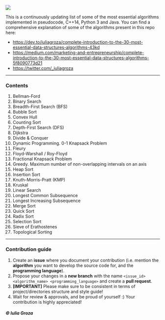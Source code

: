 <img src="logo.png"/>

This is a continuously updating list of some of the most essential algorithms implemented in pseudocode, C++14, Python 3 and Java. You can find a comprehensive explanation of some of the algorithms present in this repo here: <br>
* https://dev.to/iuliagroza/complete-introduction-to-the-30-most-essential-data-structures-algorithms-43kd
* https://medium.com/marketing-and-entrepreneurship/complete-introduction-to-the-30-most-essential-data-structures-algorithms-5f8090773d21
* https://twitter.com/_iuliagroza

-----

### Contents
1. Bellman-Ford
2. Binary Search
3. Breadth-First Search (BFS)
4. Bubble Sort
5. Convex Hull
6. Counting Sort
7. Depth-First Search (DFS)
8. Dijkstra
9. Divide & Conquer
10. Dynamic Programming. 0-1 Knapsack Problem
11. Fleury
12. Floyd-Warshall / Roy-Floyd
13. Fractional Knapsack Problem
14. Greedy. Maximum number of non-overlapping intervals on an axis
15. Heap Sort
16. Insertion Sort
17. Knuth-Morris-Pratt (KMP)
18. Kruskal
19. Linear Search
20. Longest Common Subsequence
21. Longest Increasing Subsequence
22. Merge Sort
23. Quick Sort
24. Radix Sort
25. Selection Sort
26. Sieve of Erathostenes
27. Topological Sorting

-----

### Contribution guide
1. Create an **issue** where you document your contribution (i.e. mention the **algorithm** you want to develop the source code for, and the **programming language**).
2. Propose your changes in a **new branch** with the name `<issue_id> <algorithm_name> <programming_language>` and create a **pull request**.
3. **[IMPORTANT]** Please make sure to be consistent in terms of project/directories structure and style guide!
4. Wait for review & approvals, and be proud of yourself :) Your contribution is highly appreciated!

##### © Iulia Groza

